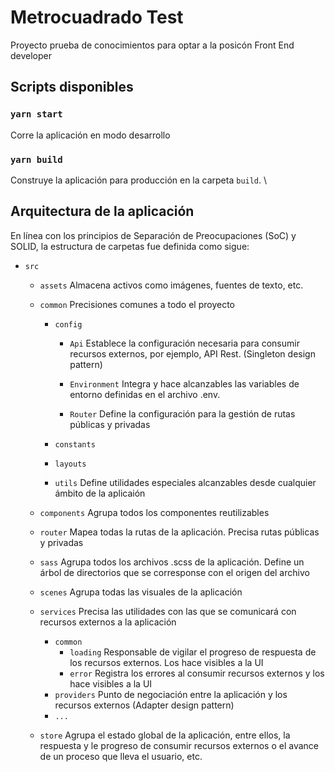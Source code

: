 # Metrocuadrado Test

Proyecto prueba de conocimientos para optar a la posicón Front End developer

## Scripts disponibles

### `yarn start`

Corre la aplicación en modo desarrollo

### `yarn build`

Construye la aplicación para producción en la carpeta `build`. \


## Arquitectura de la aplicación

En línea con los principios de Separación de Preocupaciones (SoC) y SOLID, la estructura de carpetas fue definida como sigue:

- ```src```

    - ```assets```
    Almacena activos como imágenes, fuentes de texto, etc.
    
    - ```common```
    Precisiones comunes a todo el proyecto
    	- ```config```

    		- ```Api```
    		Establece la configuración necesaria para consumir recursos externos, por ejemplo, API Rest. (Singleton design pattern)
    		
    		- ```Environment```
    		  Integra y hace alcanzables las variables de entorno definidas en el archivo .env.
    		
    		- ```Router```
    		  Define la configuración para la gestión de rutas públicas y privadas
    		
    	- ```constants```
    	- ```layouts```
    	- ```utils```
    	  Define utilidades especiales alcanzables desde cualquier ámbito de la aplicaión
    
    - ```components```
    Agrupa todos los componentes reutilizables
    	
    - ```router```
      Mapea todas la rutas de la aplicación. Precisa rutas públicas y privadas
    
    - ```sass```
      Agrupa todos los archivos .scss de la aplicación. Define un árbol de directorios que se corresponse con el origen del archivo
    
    - ```scenes```
      Agrupa todas las visuales de la aplicación
    
    - ```services```
      Precisa las utilidades con las que se comunicará con recursos externos a la aplicación
    	- ```common```
    		- ```loading```
		  Responsable de vigilar el progreso de respuesta de los recursos externos. Los hace visibles a la UI
    		- ```error```
		  Registra los errores al consumir recursos externos y los hace visibles a la UI
    	- ```providers```
		  Punto de negociación entre la aplicación y los recursos externos (Adapter design pattern)
    	- ```...```

    - ```store```
      Agrupa el estado global de la aplicación, entre ellos, la respuesta y le progreso de consumir recursos externos o el avance de un proceso que lleva el usuario, etc.
